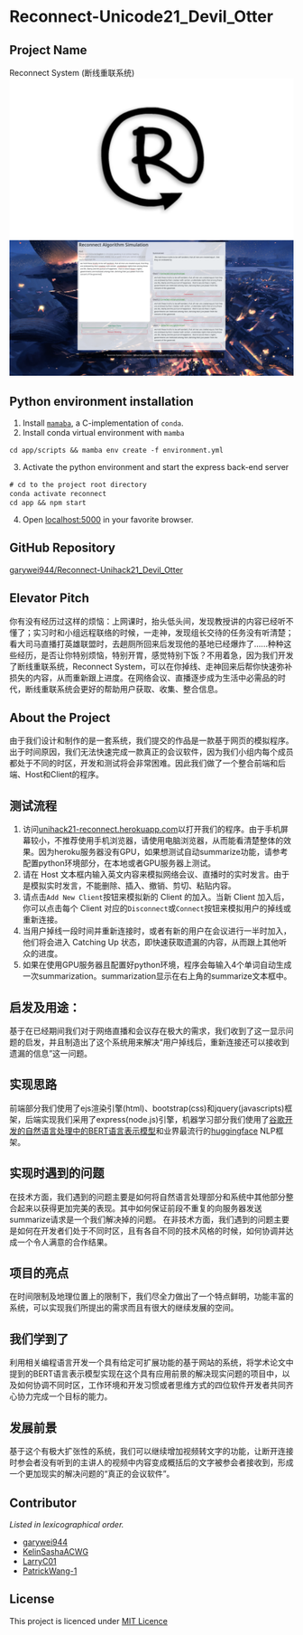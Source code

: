 # Reconnect-Unicode21_Devil_Otter

## Project Name
Reconnect System (断线重联系统)
![Reconnect System Logo](Reconnect_cover.png)
![Reconnect System](Reconnect_System.png)

## Python environment installation
1. Install [`mamaba`](https://github.com/mamba-org/mamba), a C-implementation of `conda`.
2. Install conda virtual environment with `mamba`
```shell
cd app/scripts && mamba env create -f environment.yml
```

3. Activate the python environment and start the express back-end server
```shell
# cd to the project root directory
conda activate reconnect
cd app && npm start
```

4. Open [localhost:5000](http://localhost:5000/) in your favorite browser.

## GitHub Repository
[garywei944/Reconnect-Unihack21_Devil_Otter](https://github.com/garywei944/Reconnect-Unihack21_Devil_Otter)

## Elevator Pitch
你有没有经历过这样的烦恼：上网课时，抬头低头间，发现教授讲的内容已经听不懂了；实习时和小组远程联络的时候，一走神，发现组长交待的任务没有听清楚；看大司马直播打英雄联盟时，去趟厕所回来后发现他的基地已经爆炸了......种种这些经历，是否让你特别烦恼，特别开胃，感觉特别下饭？不用着急，因为我们开发了断线重联系统，Reconnect System，可以在你掉线、走神回来后帮你快速弥补损失的内容，从而重新跟上进度。在网络会议、直播逐步成为生活中必需品的时代，断线重联系统会更好的帮助用户获取、收集、整合信息。

## About the Project
由于我们设计和制作的是一套系统，我们提交的作品是一款基于网页的模拟程序。出于时间原因，我们无法快速完成一款真正的会议软件，因为我们小组内每个成员都处于不同的时区，开发和测试将会非常困难。因此我们做了一个整合前端和后端、Host和Client的程序。

## 测试流程
1. 访问[unihack21-reconnect.herokuapp.com](https://unihack21-reconnect.herokuapp.com)以打开我们的程序。由于手机屏幕较小，不推荐使用手机浏览器，请使用电脑浏览器，从而能看清楚整体的效果。因为heroku服务器没有GPU，如果想测试自动summarize功能，请参考配置python环境部分，在本地或者GPU服务器上测试。
2. 请在 Host 文本框内输入英文内容来模拟网络会议、直播时的实时发言。由于是模拟实时发言，不能删除、插入、撤销、剪切、粘贴内容。
3. 请点击`Add New Client`按钮来模拟新的 Client 的加入。当新 Client 加入后，你可以点击每个 Client 对应的`Disconnect`或`Connect`按钮来模拟用户的掉线或重新连接。
4. 当用户掉线一段时间并重新连接时，或者有新的用户在会议进行一半时加入，他们将会进入 Catching Up 状态，即快速获取遗漏的内容，从而跟上其他听众的进度。
5. 如果在使用GPU服务器且配置好python环境，程序会每输入4个单词自动生成一次summarization。summarization显示在右上角的summarize文本框中。

## 启发及用途：
基于在已经期间我们对于网络直播和会议存在极大的需求，我们收到了这一显示问题的启发，并且制造出了这个系统用来解决“用户掉线后，重新连接还可以接收到遗漏的信息”这一问题。

## 实现思路
前端部分我们使用了ejs渲染引擎(html)、bootstrap(css)和jquery(javascripts)框架，后端实现我们采用了express(node.js)引擎，机器学习部分我们使用了[谷歌开发的自然语言处理中的BERT语言表示模型](https://arxiv.org/abs/1810.04805)和业界最流行的[huggingface](https://huggingface.co/) NLP框架。

## 实现时遇到的问题
在技术方面，我们遇到的问题主要是如何将自然语言处理部分和系统中其他部分整合起来以获得更加完美的表现。其中如何保证前段不重复的向服务器发送summarize请求是一个我们解决掉的问题。
在非技术方面，我们遇到的问题主要是如何在开发者们处于不同时区，且有各自不同的技术风格的时候，如何协调并达成一个令人满意的合作结果。

## 项目的亮点
在时间限制及地理位置上的限制下，我们尽全力做出了一个特点鲜明，功能丰富的系统，可以实现我们所提出的需求而且有很大的继续发展的空间。

## 我们学到了
利用相关编程语言开发一个具有给定可扩展功能的基于网站的系统，将学术论文中提到的BERT语言表示模型实现在这个具有应用前景的解决现实问题的项目中，以及如何协调不同时区，工作环境和开发习惯或者思维方式的四位软件开发者共同齐心协力完成一个目标的能力。

## 发展前景
基于这个有极大扩张性的系统，我们可以继续增加视频转文字的功能，让断开连接时参会者没有听到的主讲人的视频中内容变成概括后的文字被参会者接收到，形成一个更加现实的解决问题的“真正的会议软件”。

## Contributor
*Listed in lexicographical order.*
- [garywei944](https://github.com/garywei944)
- [KelinSashaACWG](https://github.com/KelinSashaACWG)
- [LarryC01](https://github.com/LarryC01)
- [PatrickWang-1](https://github.com/PatrickWang-1)

## License
This project is licenced under [MIT Licence](LICENSE)
